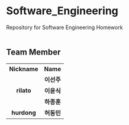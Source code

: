 # Software_Engineering
Repository for Software Engineering Homework
<br/>
<br/>
## Team Member
<table>
  <tr>
    <th style="text-align: center;"><strong>Nickname</strong></th>
    <th style="text-align: center;"><strong>Name</strong></th>
  </tr>
  <tr>
    <td style="text-align: center;"><strong></strong></td>
    <td style="text-align: center;"><strong>이선주</strong></td>
  </tr>
  <tr>
    <td style="text-align: center;"><strong>rilato</strong></td>
    <td style="text-align: center;"><strong>이윤식</strong></td>
  </tr>
  <tr>
    <td style="text-align: center;"><strong></strong></td>
    <td style="text-align: center;"><strong>하종훈</strong></td>
  </tr>
  <tr>
    <td style="text-align: center;"><strong>hurdong</strong></td>
    <td style="text-align: center;"><strong>허동민</strong></td>
  </tr>
</table>
